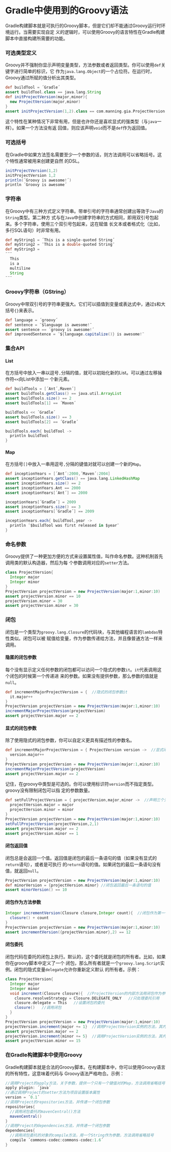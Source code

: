 Gradle中使用到的Groovy语法
=======================
Gradle构建脚本就是可执行的Groovy脚本，但是它们却不能通过Groovy运行时环境运行。当需要实现自定
义的逻辑时，可以使用Groovy的语言特性在Gradle构建脚本中直接构建所需要的功能。

### 可选类型定义
Groovy并不强制你显示声明变量类型，方法参数或者返回类型。你可以使用`def`关键字进行简单的标识，它
作为`java.lang.Object`的一个占位符。在运行时，Groovy通过所赋的值分析出其类型。

```groovy
def buildTool = ´Gradle´
assert buildTool.class == java.lang.String
def initProjectVersion(major,minor){
  new ProjectVersion(major,minor)
}
assert initProjectVersion(1,2).class == com.manning.gia.ProjectVersion
```
这个特性在某种情况下非常有用，但是也许你还是喜欢显式的强类型（与`java`一样）。如果一个方法没有返
回值，则应该声明`void`而不是`def`作为返回值。

### 可选括号
在Gradle中如果方法签名需要至少一个参数的话，则方法调用可以省略括号。这个特性通常被用来创建更自然
的DSL。
```groovy
initProjectVersion(1,2)
initProjectVersion 1,2
println(´Groovy is awesome!´)
println ´Groovy is awesome´
```

### 字符串
在Groovy中有三种方式定义字符串。带单引号的字符串通常创建出等效于`Java`的`String`类型。第二种方
式与在`Java`中创建字符串的方式相同，即用双引号包起来。多个字符串，使用三个双引号包起来，这在赋值
长文本或者格式化（比如，多行SQL语句）时非常有用。
```groovy
def myString1 = ´This is a single-quoted String´
def myString2 = ¨This is a double-quoted String¨
def myString3 =
¨¨¨
  This
  is a
  multiline
  String
¨¨¨
```

### Groovy字符串（GString）
Groovy中带双引号的字符串更强大。它们可以插值到变量或表达式中，通过`$`和大括号`{}`来表示。
```groovy
def language = ´groovy´
def sentence = ¨$language is awesome!¨
assert sentence == ´groovy is awesome!´
def improvedSentence = ¨${language.capitalize()} is awesome!¨
```

### 集合API
#### List
在方括号中放入一串以逗号`,`分隔的值，就可以初始化新的List。可以通过左移操作符`<<`向List中添加一
个新元素。
```groovy
def buildTools = [´Ant´,Ḿaven´]
assert buildTools.getClass() == java.util.ArrayList
assert buildTools.size() == 2
assert buildTools[1] == ´Maven´

buildTools << ´Gradle´
assert buildTools.size() == 3
assert buildTools[2] == ´Gradle´

buildTools.each{ buildTool ->
  println buildTool
}
```
#### Map
在方括号`[]`中放入一串用逗号`,`分隔的键值对就可以创建一个新的`Map`。
```groovy
def inceptionYears = [´Ant´:2000,´Maven´:2004]
assert inceptionYears.getClass() == java.lang.LinkedHashMap
assert inceptionYears.size() == 2
assert inceptionYears.Ant == 2000
assert inceptionYears[´Ant´] == 2000

inceptionYears[´Gradle´] = 2009
assert inceptionYears.size() == 3
assert inceptionYears[´Gradle´] == 2009

inceptionYears.each{ buildTool,year ->
  println ¨$buildTool was first released in $year¨
}
```

### 命名参数
Groovy提供了一种更加方便的方式来设置属性值，叫作命名参数。这种机制首先调用类的默认构造器，然后为每
个参数调用对应的`setter`方法。
```groovy
class ProjectVersion{
  Integer major
  Integer minor
}
ProjectVersion projectVersion = new ProjectVersion(major:1,minor:10)
assert projectVersion.minor == 10
projectVersion.minor = 30
assert projectVersion.minor = 30
```

### 闭包
闭包是一个类型为`groovy.lang.Closure`的代码块，与其他编程语言的`lambdas`特性类似。闭包可以被
赋值给变量，作为参数传递给方法，并且像普通方法一样来调用。
#### 隐匿的闭包参数
每个没有显示定义任何参数的闭包都可以访问一个隐式的参数`it`。`it`代表调用这个闭包的时候第一个传递进
来的参数。如果没有提供参数，那么参数的值就是`null`。
```groovy
def incrementMajorProjectVersion = {  //隐式的闭包参数it
  it.major++
}
ProjectVersion projectVersion = new ProjectVersion(major:1,minor:10)
incrementMajorProjectVersion(projectVersion)
assert projectVersion.major == 2
```
#### 显式的闭包参数
除了使用隐式的闭包参数，你可以自定义更具有描述性的参数名。
```groovy
def incrementMajorProjectVersion = { ProjectVersion version ->  //显式闭包参数
  version.major++
}
ProjectVersion projectVersion = new ProjectVersion(major:1,minor:10)
incrementMajorProjectVersion(projectVersion)
assert projectVersion.major == 2
```
记住，在groovy中类型是可选的。你可以使用标识符`version`而不指定类型。groovy没有限制闭包可以指
定的参数数量。
```groovy
def setFullProjectVersion = { projectVersion,major,minor ->  //声明三个无类型闭包参数
  projectVersion.major = major
  projectVersion.minor = minor
}
ProjectVersion projectVersion = new ProjectVersion(major:1,minor:10)
setFullProjectVersion(projectVersion,2,1)
assert projectVersion.major == 2
assert projectVersion.minor == 1
```
#### 闭包返回值
闭包总是会返回一个值。返回值是闭包的最后一条语句的值（如果没有显式的`return`语句），或者是可执行
的`return`语句的值。如果闭包的最后一条语句没有值，就返回`null`。
```groovy
ProjectVersion projectVersion = new ProjectVersion(major:1,minor:10)
def minorVersion = {projectVersion.minor} //闭包返回最后一条语句的值
assert minorVersion() == 10
```
#### 闭包作为方法参数
```groovy
Integer incrementVersion(Closure closure,Integer count){  //闭包作为第一个参数
  closure() + count
}
ProjectVersion projectVersion = new ProjectVersion(major:1,minor:10)
assert incrementVersion({projectVersion.minor},2) == 12
```
#### 闭包委托
闭包代码在委托的闭包上执行。默认的，这个委托就是闭包的所有者。比如，如果你在groovy脚本中定义了一个
闭包，那么所有者就是一个`groovy.lang.Script`实例。闭包的隐式变量`delegate`允许你重新定义默认
的所有者。示例：
```groovy
class ProjectVersion{
  Integer major
  Integer minor
  void increment(Closure closure){  //ProjectVersion的内部方法用闭包作为参数
    closure.resolveStrategy = Closure.DELEGATE_ONLY   //只处理委托引用
    closure.delegate = This   //设置闭包的委托
    closure()   //调用闭包
  }
}
ProjectVersion projectVersion = new ProjectVersion(major:1,minor:10)
projectVersion.increment{major += 1}  //调用ProjectVersion实例的方法，其内部执行了一个闭包
assert projectVersion.major == 2
projectVersion.increment{minor += 5}  //调用ProjectVersion实例的方法，其内部执行了一个闭包
assert projectVersion.minor == 15
```

### 在Gradle构建脚本中使用Groovy
Gradle构建脚本就是合法的Groovy脚本。在构建脚本中，你可以使用Groovy语言的所有特性，这意味着代码与
Groovy语法严格吻合。示例：
```groovy
//调用Project的apply方法，关于参数，提供一个只有一个键值对的Map，方法调用省略括号
apply plugin: ´java´
//通过调用Project的setter方法为项目设置版本属性
version = ´0.1´
//调用Project的repositories方法，并传递一个闭包参数
repositories{
  //调用闭包委托的mavenCentral()方法
  mavenCentral()
}
//调用Project的dependencies方法，并传递一个闭包参数
dependencies{
  //调用闭包委托的对象的compile方法，用一个String作为参数，方法调用省略括号
  compile ´commons-codec:commons-codec:1.6´
}
```
